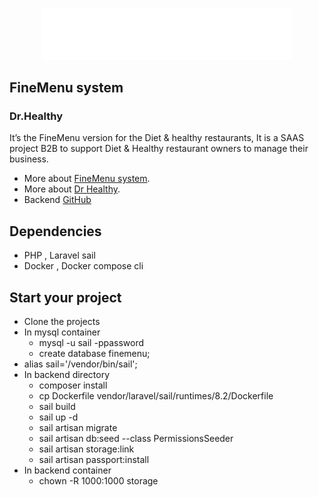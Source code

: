 <p align="center"><a href="http://finemenu.net" target="_blank">
    <img src="./resources/images/logo-light.png" width="400" alt="Laravel Logo"></a>
</p>

## FineMenu system 
### Dr.Healthy

It’s the FineMenu version for the Diet & healthy restaurants, It is a SAAS project B2B to support Diet & Healthy restaurant owners to manage their business.

- More about [FineMenu system](https://finemenu.atlassian.net/wiki/spaces/~5570588686200f90b9447190d8bd2141fe9d01/pages/131197/FineMenu+Project+Planning).
- More about [Dr Healthy](https://finemenu.atlassian.net/wiki/spaces/~5570588686200f90b9447190d8bd2141fe9d01/pages/1048577/Dr+Healthy).
- Backend [GitHub](https://github.com/engmg2011/finemenu-2024)

## Dependencies
- PHP , Laravel sail
- Docker , Docker compose cli


## Start your project
- Clone the projects
- In mysql container
    - mysql -u sail -ppassword
    - create database finemenu;
- alias sail='/vendor/bin/sail';
- In backend directory
  - composer install
  - cp Dockerfile vendor/laravel/sail/runtimes/8.2/Dockerfile
  - sail build
  - sail up -d
  - sail artisan migrate
  - sail artisan db:seed --class PermissionsSeeder
  - sail artisan storage:link
  - sail artisan passport:install
- In backend container
  - chown -R 1000:1000 storage

